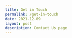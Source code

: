 ```yaml
---
title: Get in Touch
permalink: /get-in-touch
date: 2021-12-09
layout: post
description: Contact Us page
---
```

